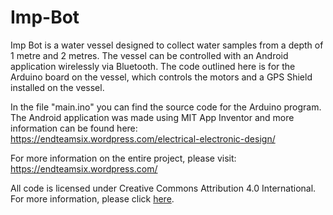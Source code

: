 # Imp-Bot
Imp Bot is a water vessel designed to collect water samples from a depth of 1 metre and 2 metres. The vessel can be controlled with an Android application wirelessly via Bluetooth. The code outlined here is for the Arduino board on the vessel, which controls the motors and a GPS Shield installed on the vessel.

In the file "main.ino" you can find the source code for the Arduino program. The Android application was made using MIT App Inventor and more information can be found here: https://endteamsix.wordpress.com/electrical-electronic-design/

For more information on the entire project, please visit: https://endteamsix.wordpress.com/

All code is licensed under Creative Commons Attribution 4.0 International. For more information, please click [here](http://creativecommons.org/licenses/by/4.0/).
